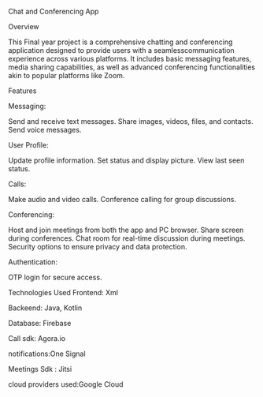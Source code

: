 

Chat and Conferencing  App

Overview

This Final year project is a comprehensive chatting and conferencing application designed to provide users with a seamlesscommunication experience across various platforms. It includes basic messaging features, media sharing capabilities, as well as advanced conferencing functionalities akin to popular platforms like Zoom.

Features

Messaging:

Send and receive text messages.
Share images, videos, files, and contacts.
Send voice messages.

User Profile:

Update profile information.
Set status and display picture.
View last seen status.

Calls:

Make audio and video calls.
Conference calling for group discussions.

Conferencing:

Host and join meetings from both the app and PC browser.
Share screen during conferences.
Chat room for real-time discussion during meetings.
Security options to ensure privacy and data protection.

Authentication:

OTP login for secure access.

Technologies Used
Frontend: Xml

Backeend: Java, Kotlin

Database: Firebase

Call sdk: Agora.io

notifications:One Signal

Meetings Sdk : Jitsi

cloud providers used:Google Cloud 

